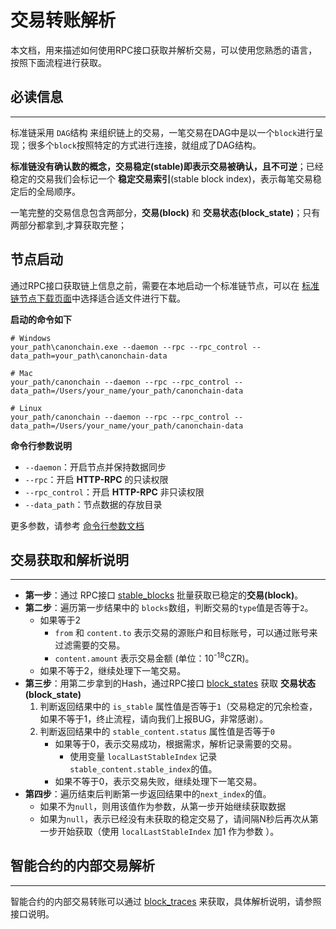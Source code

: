 # 交易转账解析

本文档，用来描述如何使用RPC接口获取并解析交易，可以使用您熟悉的语言，按照下面流程进行获取。

## 必读信息
--- 

标准链采用 `DAG`结构 来组织链上的交易，一笔交易在DAG中是以一个`block`进行呈现；很多个`block`按照特定的方式进行连接，就组成了DAG结构。

**标准链没有确认数的概念，交易稳定(stable)即表示交易被确认，且不可逆**；已经稳定的交易我们会标记一个 **稳定交易索引**(stable block index)，表示每笔交易稳定后的全局顺序。

一笔完整的交易信息包含两部分，**交易(block)** 和 **交易状态(block_state)**；只有两部分都拿到,才算获取完整；

## 节点启动

通过RPC接口获取链上信息之前，需要在本地启动一个标准链节点，可以在 [标准链节点下载页面](http://dev.canonchain.com/download.html)中选择适合适文件进行下载。

**启动的命令如下**

```
# Windows
your_path\canonchain.exe --daemon --rpc --rpc_control --data_path=your_path\canonchain-data

# Mac
your_path/canonchain --daemon --rpc --rpc_control --data_path=/Users/your_name/your_path/canonchain-data

# Linux
your_path/canonchain --daemon --rpc --rpc_control --data_path=/Users/your_name/your_path/canonchain-data
```

**命令行参数说明**

- `--daemon`：开启节点并保持数据同步 
- `--rpc`：开启 **HTTP-RPC** 的只读权限
- `--rpc_control`：开启 **HTTP-RPC** 非只读权限
- `--data_path`：节点数据的存放目录

更多参数，请参考 [命令行参数文档](https://canonchain.readthedocs.io/en/latest/source/Canonchain-%E5%91%BD%E4%BB%A4%E8%A1%8C%E5%8F%82%E6%95%B0.html)

## 交易获取和解析说明
---

- **第一步**：通过 RPC接口 [stable_blocks](https://canonchain.readthedocs.io/en/latest/source/JSON-RPC-%E6%8E%A5%E5%8F%A3.html#stable-blocks) 批量获取已稳定的**交易(block)**。
- **第二步**：遍历第一步结果中的 `blocks`数组，判断交易的`type`值是否等于`2`。
    - 如果等于2
        - `from` 和 `content.to` 表示交易的源账户和目标账号，可以通过账号来过滤需要的交易。
        - `content.amount` 表示交易金额 (单位：10<sup>-18</sup>CZR)。
    - 如果不等于2，继续处理下一笔交易。
- **第三步**：用第二步拿到的Hash，通过RPC接口 [block_states](https://canonchain.readthedocs.io/en/latest/source/JSON-RPC-%E6%8E%A5%E5%8F%A3.html#block-states) 获取 **交易状态(block_state)**
    1. 判断返回结果中的 `is_stable` 属性值是否等于`1`（交易稳定的冗余检查，如果不等于1，终止流程，请向我们上报BUG，非常感谢）。
    2. 判断返回结果中的 `stable_content.status` 属性值是否等于`0`
        - 如果等于0，表示交易成功，根据需求，解析记录需要的交易。
            - 使用变量 `localLastStableIndex` 记录 `stable_content.stable_index`的值。
        - 如果不等于0，表示交易失败，继续处理下一笔交易。
- **第四步**：遍历结束后判断第一步返回结果中的`next_index`的值。
    - 如果不为`null`，则用该值作为参数，从第一步开始继续获取数据
    - 如果为`null`，表示已经没有未获取的稳定交易了，请间隔N秒后再次从第一步开始获取（使用 `localLastStableIndex` 加1 作为参数 ）。

## 智能合约的内部交易解析
---

智能合约的内部交易转账可以通过 [block_traces](https://canonchain.readthedocs.io/en/latest/source/JSON-RPC-%E6%8E%A5%E5%8F%A3.html#block-traces) 来获取，具体解析说明，请参照接口说明。